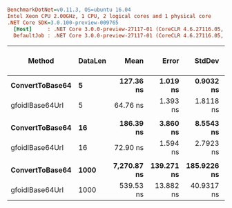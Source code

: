 ``` ini

BenchmarkDotNet=v0.11.3, OS=ubuntu 16.04
Intel Xeon CPU 2.00GHz, 1 CPU, 2 logical cores and 1 physical core
.NET Core SDK=3.0.100-preview-009765
  [Host]     : .NET Core 3.0.0-preview-27117-01 (CoreCLR 4.6.27116.05, CoreFX 4.7.18.56608), 64bit RyuJIT
  DefaultJob : .NET Core 3.0.0-preview-27117-01 (CoreCLR 4.6.27116.05, CoreFX 4.7.18.56608), 64bit RyuJIT


```
|          Method | DataLen |        Mean |      Error |      StdDev |      Median | Ratio | RatioSD | Gen 0/1k Op | Gen 1/1k Op | Gen 2/1k Op | Allocated Memory/Op |
|---------------- |-------- |------------:|-----------:|------------:|------------:|------:|--------:|------------:|------------:|------------:|--------------------:|
| **ConvertToBase64** |       **5** |   **127.36 ns** |   **1.019 ns** |   **0.9032 ns** |   **127.64 ns** |  **1.00** |    **0.00** |      **0.0117** |           **-** |           **-** |                **80 B** |
| gfoidlBase64Url |       5 |    64.76 ns |   1.393 ns |   1.8118 ns |    64.43 ns |  0.51 |    0.02 |      0.0058 |           - |           - |                40 B |
|                 |         |             |            |             |             |       |         |             |             |             |                     |
| **ConvertToBase64** |      **16** |   **186.39 ns** |   **3.860 ns** |   **8.5543 ns** |   **182.84 ns** |  **1.00** |    **0.00** |      **0.0219** |           **-** |           **-** |               **144 B** |
| gfoidlBase64Url |      16 |    72.90 ns |   1.594 ns |   2.7923 ns |    72.66 ns |  0.39 |    0.02 |      0.0110 |           - |           - |                72 B |
|                 |         |             |            |             |             |       |         |             |             |             |                     |
| **ConvertToBase64** |    **1000** | **7,270.87 ns** | **139.271 ns** | **185.9226 ns** | **7,244.97 ns** |  **1.00** |    **0.00** |      **1.6861** |      **0.0229** |           **-** |             **10784 B** |
| gfoidlBase64Url |    1000 |   539.53 ns |  13.882 ns |  40.9317 ns |   535.55 ns |  0.08 |    0.00 |      0.4349 |      0.0038 |           - |              2760 B |
